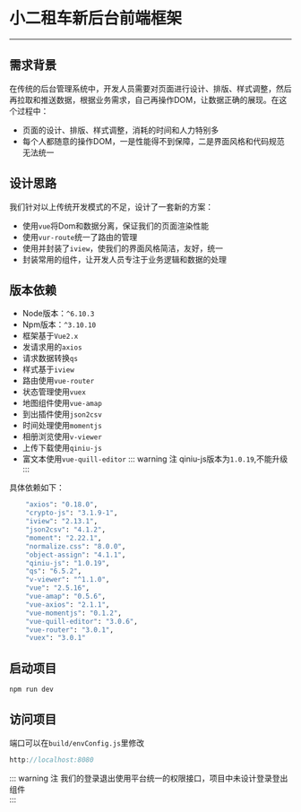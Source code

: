 # 小二租车新后台前端框架
---
## 需求背景
在传统的后台管理系统中，开发人员需要对页面进行设计、排版、样式调整，然后再拉取和推送数据，根据业务需求，自己再操作DOM，让数据正确的展现。在这个过程中：
+ 页面的设计、排版、样式调整，消耗的时间和人力特别多
+ 每个人都随意的操作DOM，一是性能得不到保障，二是界面风格和代码规范无法统一

## 设计思路
我们针对以上传统开发模式的不足，设计了一套新的方案：
+ 使用`vue`将Dom和数据分离，保证我们的页面渲染性能
+ 使用`vur-route`统一了路由的管理
+ 使用并封装了`iview`，使我们的界面风格简洁，友好，统一
+ 封装常用的组件，让开发人员专注于业务逻辑和数据的处理

## 版本依赖
+ Node版本：`^6.10.3`
+ Npm版本：`^3.10.10`
+ 框架基于`Vue2.x`
+ 发请求用的`axios`
+ 请求数据转换`qs`
+ 样式基于`iview`
+ 路由使用`vue-router`
+ 状态管理使用`vuex`
+ 地图组件使用`vue-amap`
+ 到出插件使用`json2csv`
+ 时间处理使用`momentjs`
+ 相册浏览使用`v-viewer`
+ 上传下载使用`qiniu-js`
+ 富文本使用`vue-quill-editor`
::: warning 注
qiniu-js版本为`1.0.19`,不能升级<br>
:::

具体依赖如下：

```bash
    "axios": "0.18.0",
    "crypto-js": "3.1.9-1",
    "iview": "2.13.1",
    "json2csv": "4.1.2",
    "moment": "2.22.1",
    "normalize.css": "8.0.0",
    "object-assign": "4.1.1",
    "qiniu-js": "1.0.19",
    "qs": "6.5.2",
    "v-viewer": "^1.1.0",
    "vue": "2.5.16",
    "vue-amap": "0.5.6",
    "vue-axios": "2.1.1",
    "vue-momentjs": "0.1.2",
    "vue-quill-editor": "3.0.6",
    "vue-router": "3.0.1",
    "vuex": "3.0.1"
```
## 启动项目
```js
npm run dev
```
## 访问项目
端口可以在`build/envConfig.js`里修改
```js
http://localhost:8080
```
::: warning 注
我们的登录退出使用平台统一的权限接口，项目中未设计登录登出组件<br>
:::